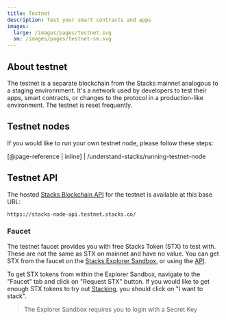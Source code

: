 ```yaml
---
title: Testnet
description: Test your smart contracts and apps
images:
  large: /images/pages/testnet.svg
  sm: /images/pages/testnet-sm.svg
---
```


## About testnet

The testnet is a separate blockchain from the Stacks mainnet analogous to a staging environnment. It's a network used by developers to test their apps, smart contracts, or changes to the protocol in a production-like environment. The testnet is reset frequently.

## Testnet nodes

If you would like to run your own testnet node, please follow these steps:

[@page-reference | inline]
| /understand-stacks/running-testnet-node

## Testnet API

The hosted [Stacks Blockchain API](/understand-stacks/stacks-blockchain-api) for the testnet is available at this base URL:

```shell
https://stacks-node-api.testnet.stacks.co/
```

### Faucet

The testnet faucet provides you with free Stacks Token (STX) to test with. These are not the same as STX on mainnet and have no value. You can get STX from the faucet on the [Stacks Explorer Sandbox](https://explorer.stacks.co/sandbox?chain=testnet), or using the [API](https://blockstack.github.io/stacks-blockchain-api/#tag/Faucets).

To get STX tokens from within the Explorer Sandbox, navigate to the "Faucet" tab and click on "Request STX" button. If you would like to get enough STX tokens to try out [Stacking](/understand-stacks/stacking), you should click on "I want to stack".

> The Explorer Sandbox requires you to login with a Secret Key
